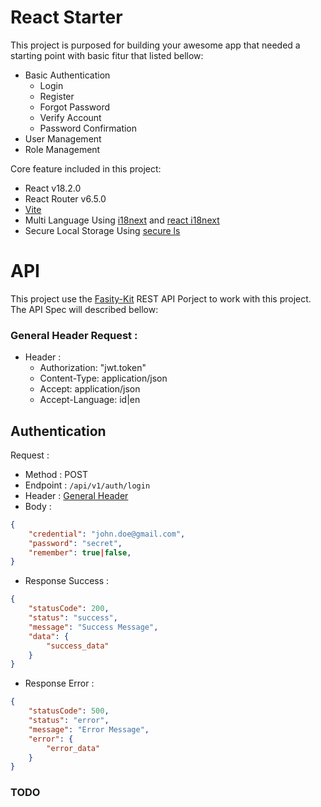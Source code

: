 # React Starter

This project is purposed for building your awesome app that needed a starting point with basic fitur that listed bellow:

<ul>
    <li>Basic Authentication
        <ul>
            <li>Login</li>
            <li>Register</li>
            <li>Forgot Password</li>
            <li>Verify Account</li>
            <li>Password Confirmation</li>
        </ul>
    </li>
    <li>User Management</li>
    <li>Role Management</li>
</ul>
<p>Core feature included in this project:</p>
<ul>
    <li>React v18.2.0</li>
    <li>React Router v6.5.0</li>
    <li><a href="https://vitejs.dev/guide/" target="_blank">Vite</a></li>
    <li>Multi Language Using <a href="https://www.i18next.com" target="_blank">i18next</a> and <a href="https://react.i18next.com">react i18next</a> </li>
    <li>Secure Local Storage Using <a href="https://github.com/softvar/secure-ls" target="_blank">secure ls</a></li>
</ul>

# API

This project use the <a href="https://github.com/indra-yana/fastify-kit" target="__blank">Fasity-Kit</a> REST API Porject to work with this project.
The API Spec will described bellow:

### General Header Request :
- Header :
    - Authorization: "jwt.token"
    - Content-Type: application/json
    - Accept: application/json
    - Accept-Language: id|en

## Authentication

Request :
- Method : POST
- Endpoint : `/api/v1/auth/login`
- Header : [General Header](#general-header-request)
- Body :

```json 
{
    "credential": "john.doe@gmail.com",
    "password": "secret",
    "remember": true|false,
}
```

- Response Success :

```json 
{
    "statusCode": 200,
    "status": "success",
    "message": "Success Message",
    "data": {
        "success_data"
    }
}
```

- Response Error :

```json 
{
    "statusCode": 500,
    "status": "error",
    "message": "Error Message",
    "error": {
        "error_data"
    }
}
```

### TODO
